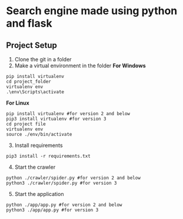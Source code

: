 # Search engine made using python and flask

## Project Setup

1. Clone the git in a folder
2. Make a virtual environment in the folder
**For Windows**
```
pip install virtualenv
cd project_folder
virtualenv env
.\env\Scripts\activate
```

**For Linux**
```
pip install virtualenv #for version 2 and below 
pip3 install virtualenv #for version 3
cd project file
virtualenv env
source ./env/bin/activate
```

3. Install requirements
```
pip3 install -r requirements.txt
```

4. Start the crawler
```
python ./crawler/spider.py #for version 2 and below
python3 ./crawler/spider.py #for version 3
```

5. Start the application
```
python ./app/app.py #for version 2 and below
python3 ./app/app.py #for version 3
```

